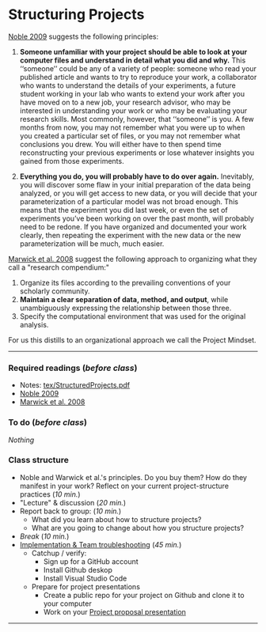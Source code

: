 # Structuring Projects

[Noble 2009](../../readings/pdfs/Noble2009.pdf) suggests the following principles:

1. **Someone unfamiliar with your project should be able to look at your computer files and understand in detail what you did and why.** This ‘‘someone’’ could be any of a variety of people: someone who read your published article and wants to try to reproduce your work, a collaborator who wants to understand the details of your experiments, a future student working in your lab who wants to extend your work after you have moved on to a new job, your research advisor, who may be interested in understanding your work or who may be evaluating your research skills. Most commonly, however, that ‘‘someone’’ is you. A few months from now, you may not remember what you were up to when you created a particular set of files, or you may not remember what conclusions you drew. You will either have to then spend time reconstructing your previous experiments or lose whatever insights you gained from those experiments.

2. **Everything you do, you will probably have to do over again.** Inevitably, you will discover some flaw in your initial preparation of the data being analyzed, or you will get access to new data, or you will decide that your parameterization of a particular model was not broad enough. This means that the experiment you did last week, or even the set of experiments you’ve been working on over the past month, will probably need to be redone. If you have organized and documented your work clearly, then repeating the experiment with the new data or the new parameterization will be much, much easier.

[Marwick et al. 2008](../../readings/pdfs/Marwick2018.pdf) suggest the following approach to organizing what they call a "research compendium:"

1. Organize its files according to the prevailing conventions of your scholarly community.
2. **Maintain a clear separation of data, method, and output**, while unambiguously expressing the relationship between those three.
3. Specify the computational environment that was used for the original analysis.

For us this distills to an organizational approach we call the Project Mindset.


***

### Required readings (_before class_)
- Notes: [tex/StructuredProjects.pdf](tex/StructuredProjects.pdf)
- [Noble 2009](../../readings/pdfs/Noble2009.pdf)
- [Marwick et al. 2008](../../readings/pdfs/Marwick2018.pdf)

### To do (_before class_)
_Nothing_

### Class structure
* Noble and Warwick et al.'s principles. Do you buy them? How do they manifest in your work? Reflect on your current project-structure practices (_10 min._)
* "Lecture" & discussion (_20 min._)
* Report back to group: (_10 min._)
  *   What did you learn about how to structure projects?
  *   What are you going to change about how you structure projects?
* _Break_ (_10 min._)
* [Implementation & Team troubleshooting](../Implementation) (_45 min._)
  * Catchup / verify:
    * Sign up for a GitHub account
    * Install Github deskop
    * Install Visual Studio Code
  * Prepare for project presentations
    * Create a public repo for your project on Github and clone it to your computer
    * Work on your [Project proposal presentation](../ProjectProposal)

***
